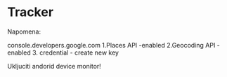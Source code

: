 # Tracker

Napomena:

console.developers.google.com
1.Places API -enabled
2.Geocoding API -enabled
3. credential - create new key

Ukljuciti andorid device monitor!

